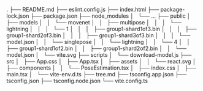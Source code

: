 .
├── README.md
├── eslint.config.js
├── index.html
├── package-lock.json
├── package.json
├── node_modules
│   └── ...
├── public
│   ├── models
│   │   └── movenet
│   │       ├── multipose
│   │       │   └── lightning
│   │       │       └── 1
│   │       │           ├── group1-shard1of3.bin
│   │       │           ├── group1-shard2of3.bin
│   │       │           ├── group1-shard3of3.bin
│   │       │           └── model.json
│   │       └── singlepose
│   │           └── lightning
│   │               └── 4
│   │                   ├── group1-shard1of2.bin
│   │                   ├── group1-shard2of2.bin
│   │                   └── model.json
│   └── vite.svg
├── scripts
│   └── download-model.js
├── src
│   ├── App.css
│   ├── App.tsx
│   ├── assets
│   │   └── react.svg
│   ├── components
│   │   └── PoseEstimation.tsx
│   ├── index.css
│   ├── main.tsx
│   └── vite-env.d.ts
├── tree.md
├── tsconfig.app.json
├── tsconfig.json
├── tsconfig.node.json
└── vite.config.ts